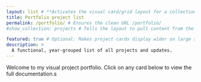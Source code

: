 ```yaml
---
layout: list # **Activates the visual card/grid layout for a collection**
title: Portfolio project list
permalink: /portfolio/ # Ensures the clean URL /portfolio/
#show_collection: projects # Tells the layout to pull content from the 'projects' collection

featured: true # Optional: Makes project cards display wider on large screens
description: >
  A functional, year-grouped list of all projects and updates.
---
```


<!--
    The original 'projects' layout is unavailable in the free version.
    We manually loop through the 'site.projects' collection to create the list view.
-->

Welcome to my visual project portfolio. Click on any card below to view the full documentation.s

